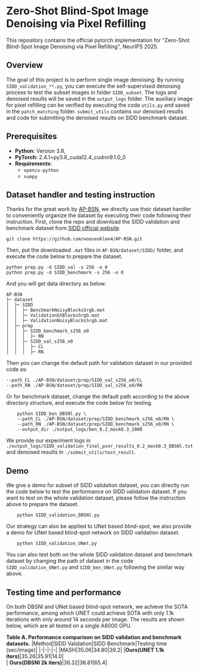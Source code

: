 # Zero-Shot Blind-Spot Image Denoising via Pixel Refilling

This repository contains the official pytorch implementation for "Zero-Shot Blind-Spot Image Denoising via Pixel Refilling", NeurIPS 2025.


## Overview

The goal of this project is to perform single image denoising. By running `SIDD_validation_**.py`, you can execute the self-supervised denoising process to test the subset images in folder `SIDD_subset`. The logs and denoised results will be saved in the `output_logs` folder. The auxiliary image for pixel refilling can be verified by executing the code `utils.py` and saved in the `patch_matching` folder. `submit_utils` contains our denoised results and code for submitting the denoised results on SIDD benchmark dataset.

## Prerequisites

- **Python**: Version 3.8,
- **PyTorch**: 2.4.1=py3.8_cuda12.4_cudnn9.1.0_0
- **Requirements**: 
  - `opencv-python`
  - `numpy`

## Dataset handler and testing instruction

Thanks for the great work by [AP-BSN](https://github.com/wooseoklee4/AP-BSN), we directly use their dataset handler to conveniently organize the dataset by executing their code following their instruction.
First, clone the repo and download the SIDD validation and benchmark dataset from [SIDD official website](https://www.eecs.yorku.ca/~kamel/sidd/).

```
git clone https://github.com/wooseoklee4/AP-BSN.git
```

Then, put the downloaded `.mat` files in `AP-BSN/dataset/SIDD/` folder, and execute the code below to prepare the dataset.

```
python prep.py -d SIDD_val -s 256 -o 0
python prep.py -d SIDD_benchmark -s 256 -o 0
```

And you will get data directory as below:
```
AP-BSN
├─ dataset
│  ├─ SIDD
│  │  ├─ BenchmarkNoisyBlocksSrgb.mat
│  │  ├─ ValidationGtBlocksSrgb.mat
│  │  ├─ ValidationNoisyBlocksSrgb.mat
│  ├─ prep
│  │  ├─ SIDD_benchmark_s256_o0
│  │  │  ├─ RN
│  │  ├─ SIDD_val_s256_o0
│  │  │  ├─ CL
│  │  │  ├─ RN
```

Then you can change the default path for validation dataset in our provided code as:

```
--path_CL ./AP-BSN/dataset/prep/SIDD_val_s256_o0/CL 
--path_RN ./AP-BSN/dataset/prep/SIDD_val_s256_o0/RN 
```

Or for benchmark dataset, change the default path according to the above directory structure, and execute the code below for testing.

```
    python SIDD_ben_DBSNl.py \
    --path_CL ./AP-BSN/dataset/prep/SIDD_benchmark_s256_o0/RN \
    --path_RN ./AP-BSN/dataset/prep/SIDD_benchmark_s256_o0/RN \
    --output_dir ./output_logs/ben_0.2_mask0.3_2000
```

We provide our experiment logs in `./output_logs/SIDD_validation_final_psnr_results_0.2_mask0.3_DBSNl.txt` and denoised results in `./submit_utils/test_result`.

## Demo

We give a demo for subset of SIDD validation dataset, you can directly run the code below to test the performance on SIDD validation dataset. If you want to test on the whole validation dataset, please follow the instruction above to prepare the dataset.

```
    python SIDD_validation_DBSNl.py
```

Our strategy can also be applied to UNet based blind-spot, we also provide a demo for UNet based blind-spot network on SIDD validation dataset.

```
    python SIDD_validation_UNet.py
```

You can also test both on the whole SIDD validation dataset and benchmark dataset by changing the path of dataset in the code `SIDD_validation_UNet.py` and `SIDD_ben_UNet.py` following the similar way above.

## Testing time and performance

On both DBSNl and UNet based blind-spot network, we achieve the SOTA performance, among which UNET could achieve SOTA with only 1.1k iterations with only around 14 seconds per image. The results are shown below, which are all tested on a single A6000 GPU.

**Table A. Performance comparison on SIDD validation and benchmark datasets.**
|Method|SIDD Validation|SIDD Benchmark|Testing time (sec/image)|
|-|-|-|-|
|MASH|35.06|34.80|39.2|
|**Ours(UNET 1.1k iters)**|35.26|35.91|14.0|   
| **Ours(DBSNl 2k iters)**|36.32|36.81|65.4|